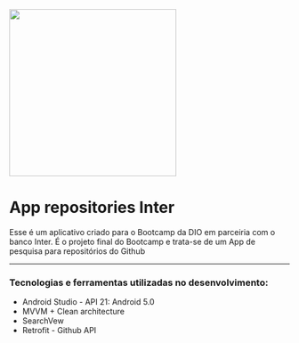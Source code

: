 <img src="https://user-images.githubusercontent.com/56280877/130838975-366073a0-1f74-4001-8d69-b7f576731097.png" width="300px" />

# App repositories Inter

<p> Esse é um aplicativo criado para o Bootcamp da DIO em parceiria com o banco Inter. É o projeto final do Bootcamp e trata-se de um App de pesquisa para repositórios do Github </p>
<hr>
<h3> Tecnologias e ferramentas utilizadas no desenvolvimento: </h3>
<ul>
  <li> Android Studio - API 21: Android 5.0 </li>
  <li> MVVM + Clean architecture </li>  
  <li> SearchVew </li>
  <li> Retrofit - Github API </li>
</ul>
